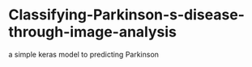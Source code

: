 # Classifying-Parkinson-s-disease-through-image-analysis
a simple keras model to predicting Parkinson
